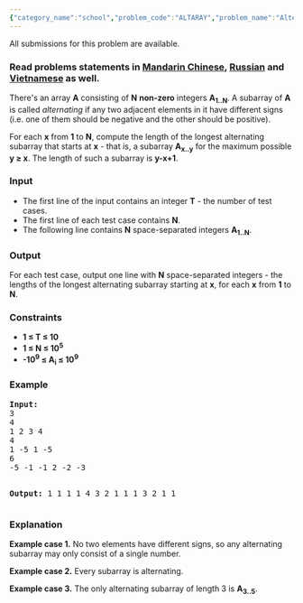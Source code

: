 ```yaml
---
{"category_name":"school","problem_code":"ALTARAY","problem_name":"Alternating subarray prefix","languages_supported":{"0":"ADA","1":"ASM","2":"BASH","3":"BF","4":"C","5":"C99 strict","6":"CAML","7":"CLOJ","8":"CLPS","9":"CPP 4.3.2","10":"CPP 4.9.2","11":"CPP14","12":"CS2","13":"D","14":"ERL","15":"FORT","16":"FS","17":"GO","18":"HASK","19":"ICK","20":"ICON","21":"JAVA","22":"JS","23":"LISP clisp","24":"LISP sbcl","25":"LUA","26":"NEM","27":"NICE","28":"NODEJS","29":"PAS fpc","30":"PAS gpc","31":"PERL","32":"PERL6","33":"PHP","34":"PIKE","35":"PRLG","36":"PYPY","37":"PYTH","38":"PYTH 3.4","39":"RUBY","40":"SCALA","41":"SCM chicken","42":"SCM guile","43":"SCM qobi","44":"ST","45":"TCL","46":"TEXT","47":"WSPC"},"max_timelimit":2,"source_sizelimit":50000,"problem_author":"xellos0","problem_tester":"antoniuk1","date_added":"28-01-2016","tags":{"0":"cook68","1":"dynamic","2":"simple","3":"xellos0"},"editorial_url":"http://discuss.codechef.com/problems/ALTARAY","time":{"view_start_date":1458498600,"submit_start_date":1458498600,"visible_start_date":1458498600,"end_date":1735669800},"layout":"problem"}
---
```

<span class="solution-visible-txt">All submissions for this problem are available.</span><h3> Read problems statements in <a target="_blank" href="http://www.codechef.com/download/translated/COOK68/mandarin/ALTARAY.pdf">Mandarin Chinese</a>, <a target="_blank" href="http://www.codechef.com/download/translated/COOK68/russian/ALTARAY.pdf">Russian</a> and <a target="_blank" href="http://www.codechef.com/download/translated/COOK68/vietnamese/ALTARAY.pdf">Vietnamese</a> as well.</h3>
<p>
There's an array <b>A</b> consisting of <b>N</b> <b>non-zero</b> integers <b>A<sub>1..N</sub></b>. A subarray of <b>A</b> is called <i>alternating</i> if any two adjacent elements in it have different signs (i.e. one of them should be negative and the other should be positive).</p>
<p>
For each <b>x</b> from <b>1</b> to <b>N</b>, compute the length of the longest alternating subarray that starts at <b>x</b> - that is, a subarray <b>A<sub>x..y</sub></b> for the maximum possible <b>y ≥ x</b>. The length of such a subarray is <b>y-x+1</b>.
</p>
<h3>Input</h3>
<ul>
<li>The first line of the input contains an integer <b>T</b> - the number of test cases.</li>
<li>The first line of each test case contains <b>N</b>.</li>
<li>The following line contains <b>N</b> space-separated integers <b>A<sub>1..N</sub></b>.</li>
</ul>
<h3>Output</h3>
<p>For each test case, output one line with <b>N</b> space-separated integers - the lengths of the longest alternating subarray starting at <b>x</b>, for each <b>x</b> from <b>1</b> to <b>N</b>.</p>
<h3>Constraints</h3>
<ul>
<li><b>1 ≤ T ≤ 10</b></li>
<li><b>1 ≤ N ≤ 10<sup>5</sup></b></li>
<li><b>-10<sup>9</sup> ≤ A<sub>i</sub> ≤ 10<sup>9</sup></b></li>
</ul>
<h3>Example</h3>
<pre><b>Input:</b>
3
4
1 2 3 4
4
1 -5 1 -5
6
-5 -1 -1 2 -2 -3

<b>Output:</b>
1 1 1 1
4 3 2 1
1 1 3 2 1 1
</pre><h3>Explanation</h3>
<p><b>Example case 1.</b> No two elements have different signs, so any alternating subarray may only consist of a single number.</p>
<p><b>Example case 2.</b> Every subarray is alternating.</p>
<p><b>Example case 3.</b> The only alternating subarray of length 3 is <b>A<sub>3..5</sub></b>.</p>
